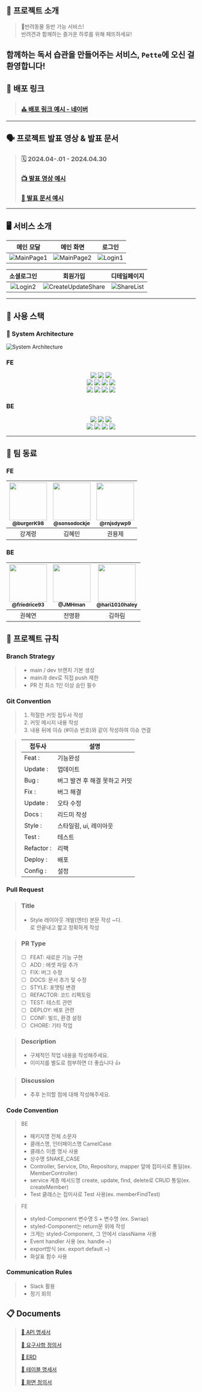 ## 📖 프로젝트 소개

> 🐾반려동물 동반 가능 서비스!<br/>
> 반려견과 함께하는 즐거운 하루를 위해 페뜨하세요!<br/>

## 함께하는 독서 습관을 만들어주는 서비스, `Pette`에 오신 걸 환영합니다!

## :link: 배포 링크

> ### [⛪ 배포 링크 예시 - 네이버](https:www.naver.com)

---

## 🗣️ 프로젝트 발표 영상 & 발표 문서

> ### 🗓️ 2024.04-.01 - 2024.04.30
>
> ### [📺 발표 영상 예시]()
>
> ### [📑 발표 문서 예시]()

---

## 🖥️ 서비스 소개

|                                                                                                           메인 모달                                                                                                            |                                                                                                           메인 화면                                                                                                            |                                                                                                           로그인                                                                                                            |
| :----------------------------------------------------------------------------------------------------------------------------------------------------------------------------------------------------------------------------: | :----------------------------------------------------------------------------------------------------------------------------------------------------------------------------------------------------------------------------: | :-------------------------------------------------------------------------------------------------------------------------------------------------------------------------------------------------------------------------: |
| <img src="https://lh6.googleusercontent.com/M7RxaY_ZsF5sQcqiIOafdBGHuVGqKrQ0c07hzOtLgkhxYTK-aRKWdhkMfi8DaoZxyDWLZKhdUEDKBIEpETcm2_sH5JdW69mrOXzASMQYHFEiaP0QbgCEHa5bnKzITG-v9ztn0QfbCeZtznJ8q-SDo2qoEA=s2048" alt="MainPage1"> | <img src="https://lh6.googleusercontent.com/WSSZM-N1tpBvXui0ivLMaSJv5u-Jn8oUNXik40GOW7thMqmNdMPrjfO4-halmEZ80GuBBlI5ENm8TtDovjSOMRqHE6Z5w7F5yYxdplO643k3wfhyW4wT0IUT15Rv6kk_FAnST07-50NOOeXHjRfjh6dEBA=s2048" alt="MainPage2"> | <img src="https://lh6.googleusercontent.com/LgLnyK4xbij_SmBQd_9b-zKL7NjFBceXLFr97o-S9z4JMw7bZaO4E9W5SbwJn_xOAVu4xCk9Se0eqShfP8YkzkaL-QilqVa6LRaQEQ5h4PHLZOgmT8ZByBV-eEIZEr9D3I1mB6qu5nhIehup3910FytnrQ=s2048" alt="Login1"> |

|                                                                                                         소셜로그인                                                                                                          |                                                                                                                회원가입                                                                                                                |                                                                                                          디테일페이지                                                                                                          |
| :-------------------------------------------------------------------------------------------------------------------------------------------------------------------------------------------------------------------------: | :------------------------------------------------------------------------------------------------------------------------------------------------------------------------------------------------------------------------------------: | :----------------------------------------------------------------------------------------------------------------------------------------------------------------------------------------------------------------------------: |
| <img src="https://lh3.googleusercontent.com/_WEmqGBbE04OIWsmijjjMk7eyk2jKBC9qXLFTWJjpWHfcUknRcVfOSA5Xy5QqTILk75qm4EcbgyXNM5h8dtitdmfuQ7Gg7YSR_Hb8GBffFeiEMLx6NYXVPDLA8BwHVUHrfZtHl-yATyXIiJhtdsaOMoMqA=s2048" alt="Login2"> | <img src="https://lh6.googleusercontent.com/wQiDqzndpvTRfIsHy-l3_eCjPDQ0JF28pCmLrDdSFQfR0UTuJHiF_erHsz57FuHFDWbHMnmOLquWxJxqUwjeAy_JnhaOzpjdemsvAzwPQdfK6J-H6vqOj3GwrnpBMs43Gl6BhC_idUh9lVyONEgCdIHMPQ=s2048" alt="CreateUpdateShare"> | <img src="https://lh6.googleusercontent.com/l6hiRBG-gYZpIp_E23PVm4sOBS-W2wFvncoP5bKlZQfU66NRMzxmfdgyJDagDmnqJLwxnJ9P7tu1eBlmOerah9AOx8NcBDLQR1lmLTZ083GR4zr0kBpI9XVdqVHDe571bTYFZ5fnCztg4Yw2JVyv0W-Sug=s2048" alt="ShareList"> |

---

## 🧰 사용 스택

### :wrench: System Architecture

![System Architecture](https://github.com/OZ-Coding-School/oz_01_collabo-006/assets/153696250/a5b47194-8958-46da-a4bf-abe429e9f27b)

### FE

<div align=center>
  <img src="https://img.shields.io/badge/html5-E34F26?style=for-the-badge&logo=html5&logoColor=white"> 
  <img src="https://img.shields.io/badge/css-1572B6?style=for-the-badge&logo=css3&logoColor=white"> 
  <img src="https://img.shields.io/badge/javascript-F7DF1E?style=for-the-badge&logo=javascript&logoColor=black"> 
  <br>

  <img src="https://img.shields.io/badge/react-00A8E1?style=for-the-badge&logo=react&logoColor=black"> 
  <img src="https://img.shields.io/badge/figma-EF2D5E?style=for-the-badge&logo=figma&logoColor=black">
  <img src="https://img.shields.io/badge/node.js-339933?style=for-the-badge&logo=Node.js&logoColor=white">
  <img src="https://img.shields.io/badge/prettier-FF4F8B?style=for-the-badge&logo=prettier&logoColor=white">
  <br>

  <img src="https://img.shields.io/badge/axios-6935D3?style=for-the-badge&logo=axios&logoColor=white">
  <img src="https://img.shields.io/badge/mui-007FFF?style=for-the-badge&logo=mui&logoColor=white">
  <img src="https://img.shields.io/badge/redux vite-646CFF?style=for-the-badge&logo=vite&logoColor=white">
  <img src="https://img.shields.io/badge/npm-ED1C24?style=for-the-badge&logo=npm&logoColor=white">
  
  <br>
</div>

### BE

<div align=center> 
  <img src="https://img.shields.io/badge/django-092E20?style=for-the-badge&logo=django&logoColor=white">
  <img src="https://img.shields.io/badge/python-3776AB?style=for-the-badge&logo=python&logoColor=white"> 
  <img src="https://img.shields.io/badge/postgresql-4169E1?style=for-the-badge&logo=postgresql&logoColor=white">
  <br>

  <img src="https://img.shields.io/badge/docker-2496ED?style=for-the-badge&logo=docker&logoColor=white">
  <img src="https://img.shields.io/badge/navercloud-03C75A?style=for-the-badge&logo=naver&logoColor=white">
  <img src="https://img.shields.io/badge/nginx-009639?style=for-the-badge&logo=nginx&logoColor=white">
<img src="https://img.shields.io/badge/swagger-85EA2D?style=for-the-badge&logo=swagger&logoColor=black">
  <br>

</div>

---

## :busts_in_silhouette: 팀 동료

### FE

| <a href=https://github.com/burgerk98/><img src="https://avatars.githubusercontent.com/u/153696250?v=4" width=100px/><br/><sub><b>@burgerK98</b></sub></a><br/> | <a href=https://github.com/sonsodockje/><img src="https://avatars.githubusercontent.com/u/121798650?v=4" width=100px/><br/><sub><b>@sonsodockje</b></sub></a><br/> | <a href=https://github.com/rnjsdydwp9/><img src="https://avatars.githubusercontent.com/u/153696287?v=4" width=100px/><br/><sub><b>@rnjsdywp9</b></sub></a><br/> |
| :------------------------------------------------------------------------------------------------------------------------------------------------------------: | :----------------------------------------------------------------------------------------------------------------------------------------------------------------: | :-------------------------------------------------------------------------------------------------------------------------------------------------------------: |
|                                                                             강계령                                                                             |                                                                               김혜민                                                                               |                                                                             권용제                                                                              |

### BE

| <a href=https://github.com/friedrice93/><img src="https://avatars.githubusercontent.com/u/153698085?v=4" width=100px/><br/><sub><b>@friedrice93</b></sub></a><br/> | <a href=https://github.com/JMHman><img src="https://avatars.githubusercontent.com/u/153697827?v=4" width=100px/><br/><sub><b>@JMHman</b></sub></a><br/> | <a href=https://github.com/hari1010haley/><img src="https://avatars.githubusercontent.com/u/153698072?v=4" width=100px/><br/><sub><b>@hari1010haley</b></sub></a><br/> |
| :----------------------------------------------------------------------------------------------------------------------------------------------------------------: | :-----------------------------------------------------------------------------------------------------------------------------------------------------: | :--------------------------------------------------------------------------------------------------------------------------------------------------------------------: |
|                                                                               권혜연                                                                               |                                                                         전명환                                                                          |                                                                                 김하림                                                                                 |

## 📑 프로젝트 규칙

### Branch Strategy

> - main / dev 브랜치 기본 생성
> - main과 dev로 직접 push 제한
> - PR 전 최소 1인 이상 승인 필수

### Git Convention

> 1. 적절한 커밋 접두사 작성
> 2. 커밋 메시지 내용 작성
> 3. 내용 뒤에 이슈 (#이슈 번호)와 같이 작성하여 이슈 연결

> | 접두사     | 설명                          |
> | ---------- | ----------------------------- |
> | Feat :     | 기능완성                      |
> | Update :   | 업데이트                      |
> | Bug :      | 버그 발견 후 해결 못하고 커밋 |
> | Fix :      | 버그 해결                     |
> | Update :   | 오타 수정                     |
> | Docs :     | 리드미 작성                   |
> | Style :    | 스타일링, ui, 레이아웃        |
> | Test :     | 테스트                        |
> | Refactor : | 리팩                          |
> | Deploy :   | 배포                          |
> | Config :   | 설정                          |

### Pull Request

> ### Title
>
> - Style 레이아웃 개발(엔터) 본문 작성
>   ~다.<br/> 로 안끝내고 짧고 정확하게 작성

> ### PR Type
>
> - [ ] FEAT: 새로운 기능 구현
> - [ ] ADD : 에셋 파일 추가
> - [ ] FIX: 버그 수정
> - [ ] DOCS: 문서 추가 및 수정
> - [ ] STYLE: 포맷팅 변경
> - [ ] REFACTOR: 코드 리팩토링
> - [ ] TEST: 테스트 관련
> - [ ] DEPLOY: 배포 관련
> - [ ] CONF: 빌드, 환경 설정
> - [ ] CHORE: 기타 작업

> ### Description
>
> - 구체적인 작업 내용을 작성해주세요.
> - 이미지를 별도로 첨부하면 더 좋습니다 👍

> ### Discussion
>
> - 추후 논의할 점에 대해 작성해주세요.

### Code Convention

> BE
>
> - 패키지명 전체 소문자
> - 클래스명, 인터페이스명 CamelCase
> - 클래스 이름 명사 사용
> - 상수명 SNAKE_CASE
> - Controller, Service, Dto, Repository, mapper 앞에 접미사로 통일(ex. MemberController)
> - service 계층 메서드명 create, update, find, delete로 CRUD 통일(ex. createMember)
> - Test 클래스는 접미사로 Test 사용(ex. memberFindTest)

> FE
>
> - styled-Component 변수명 S + 변수명 (ex. Swrap)
> - styled-Component는 return문 위에 작성
> - 크게는 styled-Component, 그 안에서 className 사용
> - Event handler 사용 (ex. handle ~)
> - export방식 (ex. export default ~)
> - 화살표 함수 사용

### Communication Rules

> - Slack 활용
> - 정기 회의

## :clipboard: Documents

> [📜 API 명세서](https://docs.google.com/spreadsheets/d/1R4AnOO9jbN9v4sjQSEqZ_6qfg5pxGzKv6oeDscdptvw/edit#gid=617858513)
>
> [📜 요구사항 정의서](https://docs.google.com/spreadsheets/d/1rJt7wZA9ztr43o4Cxrl72BY1EK-NTIbgyyvRiYlw6fI/edit#gid=0)
>
> [📜 ERD](https://www.erdcloud.com/d/or9Mo8jJiiGdGC6EA)
>
> [📜 테이블 명세서](https://docs.google.com/spreadsheets/d/1p8lfwaGsKOd25dqSPQ8zEg9UwGYrOZHmBohxC7GWOoM/edit#gid=0)
>
> [📜 화면 정의서](https://docs.google.com/spreadsheets/d/1k67rhaTOTAVzgYfVOZM260sAmIO5Hxz-7oMaN7tB9Mc/edit#gid=1184401130)



